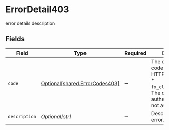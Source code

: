 # ErrorDetail403

error details description


## Fields

| Field                                                                                                                              | Type                                                                                                                               | Required                                                                                                                           | Description                                                                                                                        |
| ---------------------------------------------------------------------------------------------------------------------------------- | ---------------------------------------------------------------------------------------------------------------------------------- | ---------------------------------------------------------------------------------------------------------------------------------- | ---------------------------------------------------------------------------------------------------------------------------------- |
| `code`                                                                                                                             | [Optional[shared.ErrorCodes403]](../../models/shared/errorcodes403.md)                                                             | :heavy_minus_sign:                                                                                                                 | The detailed error code associated with HTTP status 403.<br/>* `fx_client_no_access`: The client is authenticated but not authorized.<br/> |
| `description`                                                                                                                      | *Optional[str]*                                                                                                                    | :heavy_minus_sign:                                                                                                                 | Description of the error.                                                                                                          |